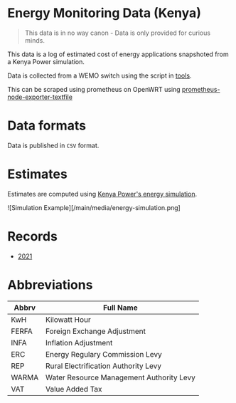 # Energy Monitoring Data (Kenya)

> This data is in no way canon - Data is only provided for curious minds.

This data is a log of estimated cost of energy applications snapshoted from a Kenya Power simulation.

Data is collected from a WEMO switch using the script in [tools](./tools/scripts/).

This can be scraped using prometheus on OpenWRT using [prometheus-node-exporter-textfile](https://openwrt.org/packages/pkgdata/prometheus-node-exporter-lua)

# Data formats

Data is published in `CSV` format.

# Estimates

Estimates are computed using [Kenya Power's energy simulation](https://selfservice.kplc.co.ke/).

![Simulation Example][/main/media/energy-simulation.png]

# Records

- [2021](/main/2021/all.csv)


# Abbreviations

Abbrv | Full Name
----- | ---------
KwH | Kilowatt Hour
FERFA | Foreign Exchange Adjustment
INFA | Inflation Adjustment
ERC | Energy Regulary Commission Levy
REP | Rural Electrification Authority Levy
WARMA | Water Resource Management Authority Levy
VAT | Value Added Tax